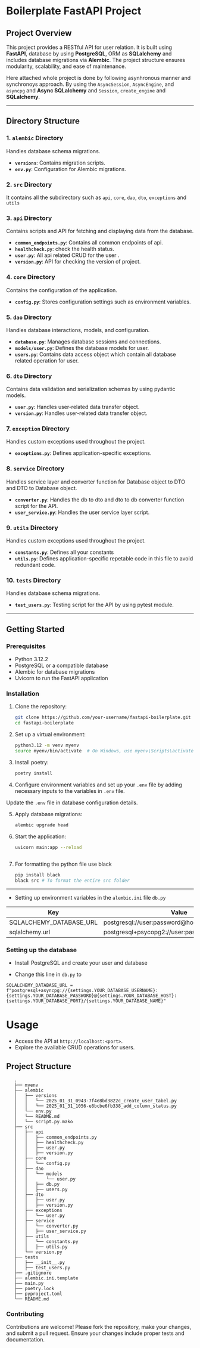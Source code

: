 # Boilerplate  FastAPI Project

## Project Overview

This project provides a RESTful API for user relation. It is built using **FastAPI**, database by using **PostgreSQL**, ORM as **SQLalchemy** and includes database migrations via **Alembic**. The project structure ensures modularity, scalability, and ease of maintenance.

Here attached whole project is done by following asynhronous manner and synchronoys approach. By using the `AsyncSession`, `AsyncEngine`, and `asyncpg` and **Async SQLalchemy** and `Session`, `create_engine` and **SQLalchemy**.

---

## Directory Structure


### 1. `alembic` Directory
Handles database schema migrations.

- **`versions`**: Contains migration scripts.
- **`env.py`**: Configuration for Alembic migrations.

### 2. `src` Directory
It contains all the subdirectory such as `api`, `core`, `dao`, `dto`, `exceptions` and `utils`

### 3. `api` Directory
Contains scripts and API for fetching and displaying data from the database.

- **`common_endpoints.py`**: Contains all common endpoints of api.
- **`healthcheck.py`**: check the health status.
- **`user.py`**: All api related CRUD for the user .
- **`version.py`**: API for checking the version of project.

### 4. `core` Directory
Contains the configuration of the application.

- **`config.py`**: Stores configuration settings such as environment variables.

### 5. `dao` Directory
Handles database interactions, models, and configuration.

- **`database.py`**: Manages database sessions and connections.
- **`models/user.py`**: Defines the database models for user.
- **`users.py`**: Contains data access object which contain all database related operation for user.

### 6. `dto` Directory
Contains data validation and serialization schemas by using pydantic models.

- **`user.py`**: Handles user-related data transfer object.
- **`version.py`**: Handles user-related data transfer object.


### 7. `exception` Directory
Handles custom exceptions used throughout the project.

- **`exceptions.py`**: Defines application-specific exceptions.

### 8. `service` Directory
Handles service layer and converter function for Database object to DTO and DTO to Database object.

- **`converter.py`**: Handles the db to dto and dto to db converter function script for the API.
- **`user_service.py`**: Handles the user service layer script.

### 9. `utils` Directory
Handles custom exceptions used throughout the project.

- **`constants.py`**: Defines all your constants 
- **`utils.py`**: Defines application-specific repetable code in this file to avoid redundant code.

### 10. `tests` Directory
Handles database schema migrations.

- **`test_users.py`**: Testing script for the API by using pytest module.

---

## Getting Started

### Prerequisites
- Python 3.12.2
- PostgreSQL or a compatible database
- Alembic for database migrations
- Uvicorn to run the FastAPI application

### Installation

1. Clone the repository:
   ```bash
   git clone https://github.com/your-username/fastapi-boilerplate.git
   cd fastapi-boilerplate

2. Set up a virtual environment:
   ```bash
   python3.12 -m venv myenv
   source myenv/bin/activate  # On Windows, use myenv\Scripts\activate

3. Install poetry:
   ```bash
   poetry install 

4. Configure environment variables and set up your `.env` file by adding necessary inputs to the variables in `.env` file.

Update the `.env` file in database configuration details.

5. Apply database migrations:
   ```bash
   alembic upgrade head

6. Start the application:
   ```bash
   uvicorn main:app --reload
 
7. For formatting the python file use black
   ```bash
   pip install black
   black src # To format the entire src folder

---

- Setting up environment variables in the `alembic.ini` file `db.py`

| Key     | Value |
| ----------- | ----------- |
| SQLALCHEMY_DATABASE_URL   | postgresql://user:password@host:port/db|
| sqlalchemy.url   | postgresql+psycopg2://user:pass@localhost/dbname|


### Setting up the database

* Install PostgreSQL and create your user and database

* Change this line in ` db.py ` to 

``` 
SQLALCHEMY_DATABASE_URL = f"postgresql+asyncpg://{settings.YOUR_DATABASE_USERNAME}:{settings.YOUR_DATABASE_PASSWORD}@{settings.YOUR_DATABASE_HOST}:{settings.YOUR_DATABASE_PORT}/{settings.YOUR_DATABASE_NAME}"

```

# Usage

- Access the API at `http://localhost:<port>`.
- Explore the available CRUD operations for users.

## Project Structure
```
   .
   ├── myenv
   ├── alembic
   │   ├── versions
   │   │   └── 2025_01_31_0943-7f4e8bd3822c_create_user_tabel.py
   │   │   └── 2025_01_31_1056-e8bcbe6fb338_add_column_status.py
   │   └── env.py
   │   └── README.md
   │   └── script.py.mako
   ├── src
   │   ├── api
   │   │   ├── common_endpoints.py
   │   │   ├── healthcheck.py
   │   │   ├── user.py
   │   │   ├── version.py
   │   ├── core
   │   │   └── config.py
   │   ├── dao
   │   │   └── models
   │   │       └── user.py
   │   │   ├── db.py
   │   │   ├── users.py
   │   ├── dto
   │   │   ├── user.py
   │   │   ├── version.py
   │   ├── exceptions
   │   │   └── user.py
   │   ├── service
   │   │   └── converter.py
   │   │   ├── user_service.py
   │   ├── utils
   │   │   └── constants.py
   │   │   ├── utils.py
   │   └── version.py
   ├── tests
   │   ├── __init__.py
   │   ├── test_users.py
   ├── .gitignore
   ├── alembic.ini.template
   ├── main.py
   ├── poetry.lock
   ├── pyproject.toml
   └── README.md
```

### Contributing
Contributions are welcome! Please fork the repository, make your changes, and submit a pull request. Ensure your changes include proper tests and documentation.